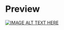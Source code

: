 # Preview
[![IMAGE ALT TEXT HERE](https://img.youtube.com/vi/lIL7Bh2CsCk/0.jpg)](https://www.youtube.com/watch?v=lIL7Bh2CsCk)
